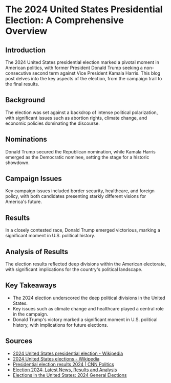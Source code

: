 # The 2024 United States Presidential Election: A Comprehensive Overview

## Introduction

The 2024 United States presidential election marked a pivotal moment in American politics, with former President Donald Trump seeking a non-consecutive second term against Vice President Kamala Harris. This blog post delves into the key aspects of the election, from the campaign trail to the final results.

## Background

The election was set against a backdrop of intense political polarization, with significant issues such as abortion rights, climate change, and economic policies dominating the discourse.

## Nominations

Donald Trump secured the Republican nomination, while Kamala Harris emerged as the Democratic nominee, setting the stage for a historic showdown.

## Campaign Issues

Key campaign issues included border security, healthcare, and foreign policy, with both candidates presenting starkly different visions for America's future.

## Results

In a closely contested race, Donald Trump emerged victorious, marking a significant moment in U.S. political history.

## Analysis of Results

The election results reflected deep divisions within the American electorate, with significant implications for the country's political landscape.

## Key Takeaways

- The 2024 election underscored the deep political divisions in the United States.
- Key issues such as climate change and healthcare played a central role in the campaign.
- Donald Trump's victory marked a significant moment in U.S. political history, with implications for future elections.

## Sources

- [2024 United States presidential election - Wikipedia](https://en.wikipedia.org/wiki/2024_United_States_presidential_election)
- [2024 United States elections - Wikipedia](https://en.wikipedia.org/wiki/2024_United_States_elections)
- [Presidential election results 2024 | CNN Politics](https://www.cnn.com/election/2024/results/president)
- [Election 2024: Latest News, Results and Analysis](https://apnews.com/hub/election-2024)
- [Elections in the United States: 2024 General Elections](https://www.ifes.org/tools-resources/election-snapshots/elections-united-states-2024-general-elections)